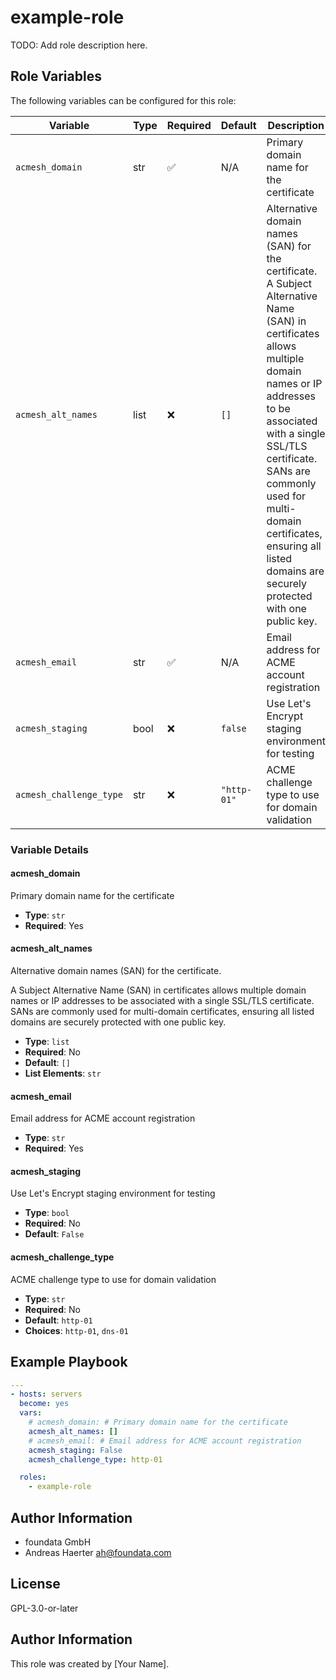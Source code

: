# example-role

TODO: Add role description here.

<!-- BEGIN ANSIBLE DOCSMITH -->
## Role Variables

The following variables can be configured for this role:

| Variable | Type | Required | Default | Description |
|----------|------|----------|---------|-------------|
| `acmesh_domain` | str | ✅ | N/A | Primary domain name for the certificate |
| `acmesh_alt_names` | list | ❌ | `[]` | Alternative domain names (SAN) for the certificate. A Subject Alternative Name (SAN) in certificates allows multiple domain names or IP addresses to be associated with a single SSL/TLS certificate. SANs are commonly used for multi-domain certificates, ensuring all listed domains are securely protected with one public key. |
| `acmesh_email` | str | ✅ | N/A | Email address for ACME account registration |
| `acmesh_staging` | bool | ❌ | `false` | Use Let's Encrypt staging environment for testing |
| `acmesh_challenge_type` | str | ❌ | `"http-01"` | ACME challenge type to use for domain validation |

### Variable Details

#### acmesh_domain

Primary domain name for the certificate

- **Type**: `str`
- **Required**: Yes


#### acmesh_alt_names

Alternative domain names (SAN) for the certificate.

A Subject Alternative Name (SAN) in certificates allows multiple domain names or IP addresses to be associated with a single SSL/TLS certificate. SANs are commonly used for multi-domain certificates, ensuring all listed domains are securely protected with one public key.

- **Type**: `list`
- **Required**: No
- **Default**: `[]`
- **List Elements**: `str`


#### acmesh_email

Email address for ACME account registration

- **Type**: `str`
- **Required**: Yes


#### acmesh_staging

Use Let's Encrypt staging environment for testing

- **Type**: `bool`
- **Required**: No
- **Default**: `False`


#### acmesh_challenge_type

ACME challenge type to use for domain validation

- **Type**: `str`
- **Required**: No
- **Default**: `http-01`
- **Choices**: `http-01`, `dns-01`



## Example Playbook

```yaml
---
- hosts: servers
  become: yes
  vars:
    # acmesh_domain: # Primary domain name for the certificate
    acmesh_alt_names: []
    # acmesh_email: # Email address for ACME account registration
    acmesh_staging: False
    acmesh_challenge_type: http-01

  roles:
    - example-role
```

## Author Information

- foundata GmbH
- Andreas Haerter <ah@foundata.com>

<!-- END ANSIBLE DOCSMITH -->

## License

GPL-3.0-or-later

## Author Information

This role was created by [Your Name].
